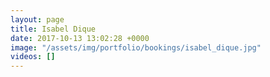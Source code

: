 ```yaml
---
layout: page
title: Isabel Dique
date: 2017-10-13 13:02:28 +0000
image: "/assets/img/portfolio/bookings/isabel_dique.jpg"
videos: []
---
```

